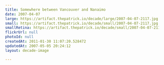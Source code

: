 ```yaml
---
title: Somewhere between Vancouver and Nanaimo
date: 2007-04-07
large: https://artifact.thepatrick.io/decade/large/2007-04-07-2117.jpg
small: https://artifact.thepatrick.io/decade/small/2007-04-07-2117.jpg
smallRetina: https://artifact.thepatrick.io/decade/small/2007-04-07-2117@2x.jpg
flickrUrl: null
photoId: null
createdAt: 2011-01-30 11:07:20.528472
updatedAt: 2007-05-05 20:24:12
layout: decade-image

---
```


